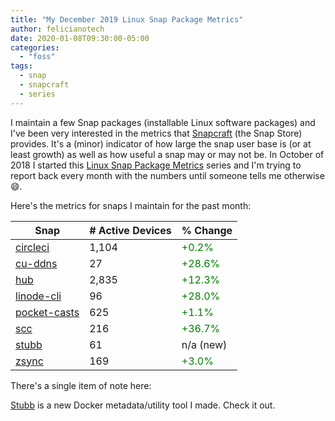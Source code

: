 ```yaml
---
title: "My December 2019 Linux Snap Package Metrics"
author: felicianotech
date: 2020-01-08T09:30:00-05:00
categories:
  - "foss"
tags:
  - snap
  - snapcraft
  - series
---
```


I maintain a few Snap packages (installable Linux software packages) and I've been very interested in the metrics that [Snapcraft][snapcraft] (the Snap Store) provides.
It's a (minor) indicator of how large the snap user base is (or at least growth) as well as how useful a snap may or may not be.
In October of 2018 I started this [Linux Snap Package Metrics](/blog/october-2018-snap-metrics/) series and I'm trying to report back every month with the numbers until someone tells me otherwise :smile:.

Here's the metrics for snaps I maintain for the past month:

<!--more-->

| Snap | # Active Devices | % Change |
| --- | --- | --- |
| [circleci](https://Snapcraft.io/circleci) | 1,104 | <span style="color:green">+0.2%</span> |
| [cu-ddns](https://Snapcraft.io/cu-ddns) | 27 | <span style="color:green">+28.6%</span> |
| [hub](https://Snapcraft.io/hub) | 2,835 | <span style="color:green">+12.3%</span> |
| [linode-cli](https://Snapcraft.io/linode-cli) | 96 | <span style="color:green">+28.0%</span> |
| [pocket-casts](https://Snapcraft.io/pocket-casts) | 625 | <span style="color:green">+1.1%</span> |
| [scc](https://Snapcraft.io/scc) | 216 | <span style="color:green">+36.7%</span> |
| [stubb](https://Snapcraft.io/stubb) | 61 | n/a (new) |
| [zsync](https://Snapcraft.io/zsync) | 169 | <span style="color:green">+3.0%</span> |

<!--There's a couple items of note here:-->
There's a single item of note here:

[Stubb](https://github.com/CircleCI-Public/stubb) is a new Docker metadata/utility tool I made.
Check it out.



[snapcraft]: https://Snapcraft.io
